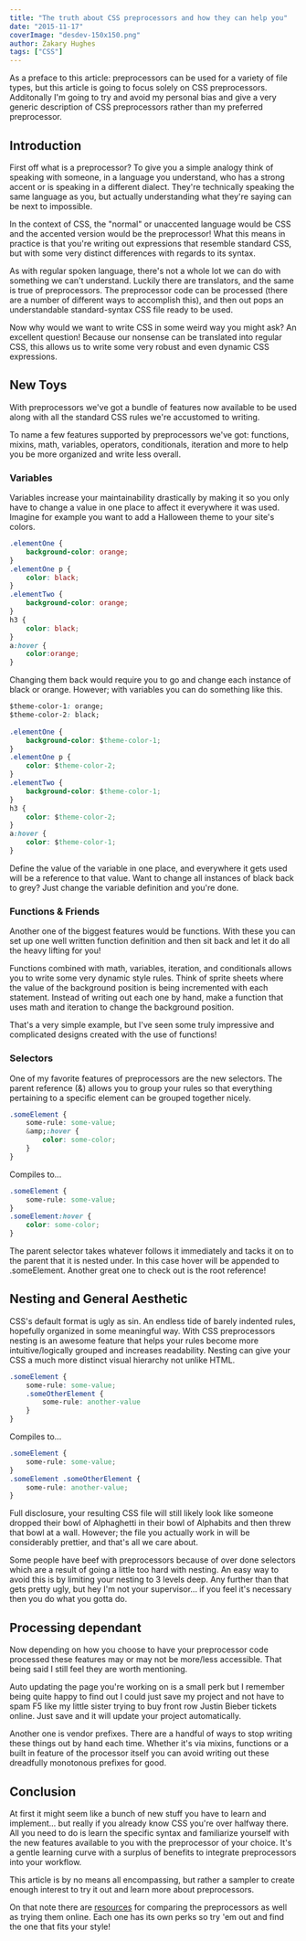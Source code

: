 ```yaml
---
title: "The truth about CSS preprocessors and how they can help you"
date: "2015-11-17"
coverImage: "desdev-150x150.png"
author: Zakary Hughes
tags: ["CSS"]
---
```


As a preface to this article: preprocessors can be used for a variety of file types, but this article is going to focus solely on CSS preprocessors. Additonally I'm going to try and avoid my personal bias and give a very generic description of CSS preprocessors rather than my preferred preprocessor.

## Introduction

First off what is a preprocessor? To give you a simple analogy think of speaking with someone, in a language you understand, who has a strong accent or is speaking in a different dialect. They're technically speaking the same language as you, but actually understanding what they're saying can be next to impossible.

In the context of CSS, the "normal" or unaccented language would be CSS and the accented version would be the preprocessor! What this means in practice is that you're writing out expressions that resemble standard CSS, but with some very distinct differences with regards to its syntax.

As with regular spoken language, there's not a whole lot we can do with something we can't understand. Luckily there are translators, and the same is true of preprocessors. The preprocessor code can be processed (there are a number of different ways to accomplish this), and then out pops an understandable standard-syntax CSS file ready to be used.

Now why would we want to write CSS in some weird way you might ask? An excellent question! Because our nonsense can be translated into regular CSS, this allows us to write some very robust and even dynamic CSS expressions.

## New Toys

With preprocessors we've got a bundle of features now available to be used along with all the standard CSS rules we're accustomed to writing.

To name a few features supported by preprocessors we've got: functions, mixins, math, variables, operators, conditionals, iteration and more to help you be more organized and write less overall.

### Variables

Variables increase your maintainability drastically by making it so you only have to change a value in one place to affect it everywhere it was used. Imagine for example you want to add a Halloween theme to your site's colors.

```css
.elementOne {
    background-color: orange;
}
.elementOne p {
    color: black;
}
.elementTwo {
    background-color: orange;
}
h3 {
    color: black;
}
a:hover {
    color:orange;
}
```

Changing them back would require you to go and change each instance of black or orange. However; with variables you can do something like this.

```css
$theme-color-1: orange;
$theme-color-2: black;
 
.elementOne {
    background-color: $theme-color-1;
}
.elementOne p {
    color: $theme-color-2;
}
.elementTwo {
    background-color: $theme-color-1;
}
h3 {
    color: $theme-color-2;
}
a:hover {
    color: $theme-color-1;
}
```

Define the value of the variable in one place, and everywhere it gets used will be a reference to that value. Want to change all instances of black back to grey? Just change the variable definition and you're done.

### Functions & Friends

Another one of the biggest features would be functions. With these you can set up one well written function definition and then sit back and let it do all the heavy lifting for you!

Functions combined with math, variables, iteration, and conditionals allows you to write some very dynamic style rules. Think of sprite sheets where the value of the background position is being incremented with each statement. Instead of writing out each one by hand, make a function that uses math and iteration to change the background position.

That's a very simple example, but I've seen some truly impressive and complicated designs created with the use of functions!

### Selectors

One of my favorite features of preprocessors are the new selectors. The parent reference (&) allows you to group your rules so that everything pertaining to a specific element can be grouped together nicely.

```css
.someElement {
    some-rule: some-value;
    &amp;:hover {
        color: some-color;
    }
}
```

Compiles to...

```css
.someElement {
    some-rule: some-value;
}
.someElement:hover {
    color: some-color;
}
```

The parent selector takes whatever follows it immediately and tacks it on to the parent that it is nested under. In this case hover will be appended to .someElement. Another great one to check out is the root reference!

## Nesting and General Aesthetic

CSS's default format is ugly as sin. An endless tide of barely indented rules, hopefully organized in some meaningful way. With CSS preprocessors nesting is an awesome feature that helps your rules become more intuitive/logically grouped and increases readability. Nesting can give your CSS a much more distinct visual hierarchy not unlike HTML.

```css
.someElement {
    some-rule: some-value;
    .someOtherElement {
        some-rule: another-value
    }
}
```
  
Compiles to...

```css
.someElement {
    some-rule: some-value;
}
.someElement .someOtherElement {
    some-rule: another-value;
}
```
  
Full disclosure, your resulting CSS file will still likely look like someone dropped their bowl of Alphaghetti in their bowl of Alphabits and then threw that bowl at a wall. However; the file you actually work in will be considerably prettier, and that's all we care about.

Some people have beef with preprocessors because of over done selectors which are a result of going a little too hard with nesting. An easy way to avoid this is by limiting your nesting to 3 levels deep. Any further than that gets pretty ugly, but hey I'm not your supervisor... if you feel it's necessary then you do what you gotta do.

## Processing dependant

Now depending on how you choose to have your preprocessor code processed these features may or may not be more/less accessible. That being said I still feel they are worth mentioning.

Auto updating the page you're working on is a small perk but I remember being quite happy to find out I could just save my project and not have to spam F5 like my little sister trying to buy front row Justin Bieber tickets online. Just save and it will update your project automatically.

Another one is vendor prefixes. There are a handful of ways to stop writing these things out by hand each time. Whether it's via mixins, functions or a built in feature of the processor itself you can avoid writing out these dreadfully monotonous prefixes for good.

## Conclusion

At first it might seem like a bunch of new stuff you have to learn and implement... but really if you already know CSS you're over halfway there. All you need to do is learn the specific syntax and familiarize yourself with the new features available to you with the preprocessor of your choice. It's a gentle learning curve with a surplus of benefits to integrate preprocessors into your workflow.

This article is by no means all encompassing, but rather a sampler to create enough interest to try it out and learn more about preprocessors.

On that note there are [resources](http://csspre.com/compile/) for comparing the preprocessors as well as trying them online. Each one has its own perks so try 'em out and find the one that fits your style!
